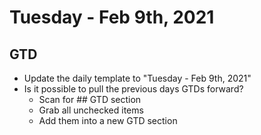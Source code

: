 # Tuesday - Feb 9th, 2021

## GTD

- Update the daily template to "Tuesday - Feb 9th, 2021"
- Is it possible to pull the previous days GTDs forward?
  - Scan for ## GTD section
  - Grab all unchecked items
  - Add them into a new GTD section
